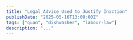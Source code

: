 ```yaml
---
title: "Legal Advice Used to Justify Inaction"
publishDate: "2025-05-16T13:00:00Z"
tags: ["quan", "dishwasher", "labour-law"]
description: "..."
---
```


<!-- Paste your content for 'Legal Advice Used to Justify Inaction' here -->
